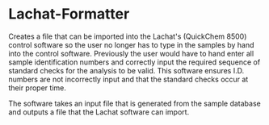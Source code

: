 # Lachat-Formatter
Creates a file that can be imported into the Lachat's (QuickChem 8500) control software so the user no longer has to type in the samples by hand into the control software. Previously the user would have to hand enter all sample identification numbers and correctly input the required sequence of standard checks for the analysis to be valid. This software ensures I.D. numbers are not incorrectly input and that the standard checks occur at their proper time.

The software takes an input file that is generated from the sample database and outputs a file that the Lachat software can import.
